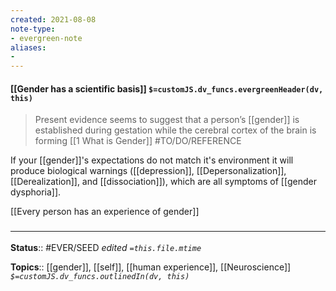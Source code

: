 ```yaml
---
created: 2021-08-08
note-type: 
- evergreen-note
aliases:
- 
---
```


#### [[Gender has a scientific basis]] `$=customJS.dv_funcs.evergreenHeader(dv, this)`

> Present evidence seems to suggest that a person’s [[gender]] is established during gestation while the cerebral cortex of the brain is forming
[[1 What is Gender]] #TO/DO/REFERENCE 

If your [[gender]]'s expectations do not match it's environment it will produce biological warnings ([[depression]], [[Depersonalization]], [[Derealization]], and [[dissociation]]), which are all symptoms of [[gender dysphoria]].

[[Every person has an experience of gender]]

### <hr class="footnote"/>

**Status**:: #EVER/SEED
*edited `=this.file.mtime`*

**Topics**:: [[gender]], [[self]], [[human experience]], [[Neuroscience]]
*`$=customJS.dv_funcs.outlinedIn(dv, this)`*

